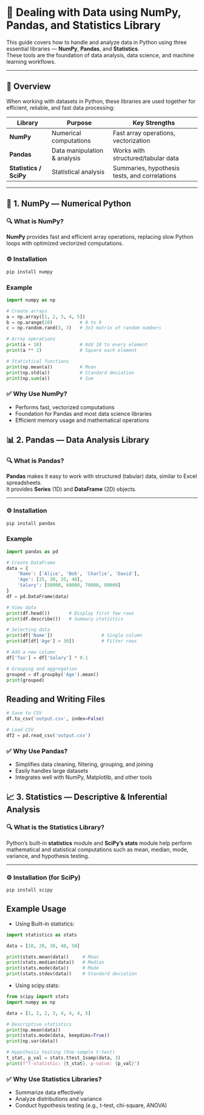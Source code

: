 # 📘 Dealing with Data using NumPy, Pandas, and Statistics Library

This guide covers how to handle and analyze data in Python using three essential libraries — **NumPy**, **Pandas**, and **Statistics**.  
These tools are the foundation of data analysis, data science, and machine learning workflows.

---

## 🧠 Overview

When working with datasets in Python, these libraries are used together for efficient, reliable, and fast data processing:

| Library | Purpose | Key Strengths |
|----------|----------|----------------|
| **NumPy** | Numerical computations | Fast array operations, vectorization |
| **Pandas** | Data manipulation & analysis | Works with structured/tabular data |
| **Statistics / SciPy** | Statistical analysis | Summaries, hypothesis tests, and correlations |

---

## 🧩 1. NumPy — Numerical Python

### 🔍 What is NumPy?
**NumPy** provides fast and efficient array operations, replacing slow Python loops with optimized vectorized computations.

### ⚙️ Installation
```bash
pip install numpy
```

### Example 

```python
import numpy as np

# Create arrays
a = np.array([1, 2, 3, 4, 5])
b = np.arange(10)          # 0 to 9
c = np.random.rand(3, 3)   # 3x3 matrix of random numbers

# Array operations
print(a + 10)              # Add 10 to every element
print(a ** 2)              # Square each element

# Statistical functions
print(np.mean(a))          # Mean
print(np.std(a))           # Standard deviation
print(np.sum(a))           # Sum
```
### ✅ Why Use NumPy?

- Performs fast, vectorized computations  
- Foundation for Pandas and most data science libraries  
- Efficient memory usage and mathematical operations  

## 📊 2. Pandas — Data Analysis Library

### 🔍 What is Pandas?

**Pandas** makes it easy to work with structured (tabular) data, similar to Excel spreadsheets.  
It provides **Series** (1D) and **DataFrame** (2D) objects.

---

### ⚙️ Installation
```bash
pip install pandas
```
### Example
```python
import pandas as pd

# Create DataFrame
data = {
    'Name': ['Alice', 'Bob', 'Charlie', 'David'],
    'Age': [25, 30, 35, 40],
    'Salary': [50000, 60000, 70000, 80000]
}
df = pd.DataFrame(data)

# View data
print(df.head())       # Display first few rows
print(df.describe())   # Summary statistics

# Selecting data
print(df['Name'])                  # Single column
print(df[df['Age'] > 30])          # Filter rows

# Add a new column
df['Tax'] = df['Salary'] * 0.1

# Grouping and aggregation
grouped = df.groupby('Age').mean()
print(grouped)
```
## Reading and Writing Files
```python
# Save to CSV
df.to_csv('output.csv', index=False)

# Load CSV
df2 = pd.read_csv('output.csv')
```
### ✅ Why Use Pandas?

- Simplifies data cleaning, filtering, grouping, and joining  
- Easily handles large datasets  
- Integrates well with NumPy, Matplotlib, and other tools  

## 📈 3. Statistics — Descriptive & Inferential Analysis

### 🔍 What is the Statistics Library?

Python’s built-in **statistics** module and **SciPy’s stats** module help perform mathematical and statistical computations such as mean, median, mode, variance, and hypothesis testing.

---

### ⚙️ Installation (for SciPy)
```bash
pip install scipy
```
## Example Usage
- Using Built-in statistics:
```python
import statistics as stats

data = [10, 20, 30, 40, 50]

print(stats.mean(data))     # Mean
print(stats.median(data))   # Median
print(stats.mode(data))     # Mode
print(stats.stdev(data))    # Standard deviation
```
- Using scipy.stats:
```python
from scipy import stats
import numpy as np

data = [1, 2, 2, 3, 4, 4, 4, 5]

# Descriptive statistics
print(np.mean(data))
print(stats.mode(data, keepdims=True))
print(np.var(data))

# Hypothesis testing (One-sample t-test)
t_stat, p_val = stats.ttest_1samp(data, 3)
print(f"T-statistic: {t_stat}, p-value: {p_val}")
```

### ✅ Why Use Statistics Libraries?

- Summarize data effectively  
- Analyze distributions and variance  
- Conduct hypothesis testing (e.g., t-test, chi-square, ANOVA)  


